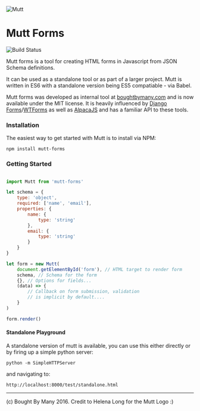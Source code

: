 ![Mutt](https://raw.githubusercontent.com/boughtbymany/mutt-forms/master/docs/mutt.jpg)

# Mutt Forms

![Build Status](https://travis-ci.org/boughtbymany/mutt-forms.svg?branch=master)

Mutt forms is a tool for creating HTML forms in Javascript 
from JSON Schema definitions.

It can be used as a standalone tool or as part of a larger 
project. Mutt is written in ES6 with a standalone version
being ES5 compatiable - via Babel.

Mutt forms was developed as internal tool at [boughtbymany.com](https://boughtbymany.com) and is now available under the MIT license. It is heavily 
influenced by [Django Forms](https://docs.djangoproject.com/en/1.10/topics/forms/)/[WTForms](http://wtforms.readthedocs.io/en/latest/) as well as [AlpacaJS](http://www.alpacajs.org/) and has a familiar API to these tools. 


### Installation

The easiest way to get started with Mutt is to install via NPM:

`npm install mutt-forms`


### Getting Started

```javascript

import Mutt from 'mutt-forms'

let schema = {
	type: 'object',
	required: ['name', 'email'],
	properties: {
		name: {
			type: 'string'
		},
		email: {
			type: 'string'
		}
	}
}

let form = new Mutt(
	document.getElementById('form'), // HTML target to render form
	schema, // Schema for the form
	{}, // Options for fields...
	(data) => { 
		// Callback on form submission, validation
		// is implicit by default....
	}
)

form.render()
```

#### Standalone Playground

A standalone version of mutt is available, you can use this either 
directly or by firing up a simple python server:

`python -m SimpleHTTPServer`

and navigating to:

`http://localhost:8000/test/standalone.html`


---

(c) Bought By Many 2016. Credit to Helena Long for the Mutt Logo :)